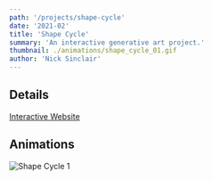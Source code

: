 ```yaml
---
path: '/projects/shape-cycle'
date: '2021-02'
title: 'Shape Cycle'
summary: 'An interactive generative art project.'
thumbnail: ./animations/shape_cycle_01.gif
author: 'Nick Sinclair'
---
```


## Details

[Interactive Website](https://nicksinclair.github.io/shape-cycle)

## Animations

![Shape Cycle 1](./animations/shape_cycle_01.gif)
